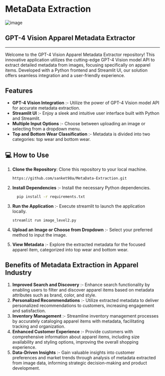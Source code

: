 # MetaData Extraction
![image](https://github.com/sanket98a/MetaData-Extraction/assets/124980064/85c76cfa-30ed-464d-8636-359cc51c4d70)
## GPT-4 Vision Apparel Metadata Extractor
----------------------------------------------
Welcome to the GPT-4 Vision Apparel Metadata Extractor repository! This innovative application utilizes the cutting-edge GPT-4 Vision model API to extract detailed metadata from images, focusing specifically on apparel items. Developed with a Python frontend and Streamlit UI, our solution offers seamless integration and a user-friendly experience.

## Features
- **GPT-4 Vision Integration** :- Utilize the power of GPT-4 Vision model API for accurate metadata extraction.
- **Streamlit UI** :- Enjoy a sleek and intuitive user interface built with Python and Streamlit.
- **Multiple Input Options** :- Choose between uploading an image or selecting from a dropdown menu.
- **Top and Bottom Wear Classification** :- Metadata is divided into two categories: top wear and bottom wear.


## 💻  How to Use 
1. **Clone the Repository**:
   Clone this repository to your local machine.
   ```cmd
   https://github.com/sanket98a/MetaData-Extraction.git
   ```
   
3. **Install Dependencies** :- 
  Install the necessary Python dependencies.
   ```cmd
     pip install -r requirements.txt
   ```
  
5. **Run the Application** :-
   Execute streamlit to launch the application locally.
   ```cmd
   streamlit run image_level2.py
   ```
   
7. **Upload an Image or Choose from Dropdown** :-
   Select your preferred method to input the image.
   
9. **View Metadata** :-
   Explore the extracted metadata for the focused apparel item, categorized into top wear and bottom wear.

## Benefits of Metadata Extraction in Apparel Industry

1. **Improved Search and Discovery** :- Enhance search functionality by enabling users to filter and discover apparel items based on metadata attributes such as brand, color, and style.
2. **Personalized Recommendations** :- Utilize extracted metadata to deliver personalized recommendations to customers, increasing engagement and satisfaction.
3. **Inventory Management** :- Streamline inventory management processes by accurately cataloging apparel items with metadata, facilitating tracking and organization.
4. **Enhanced Customer Experience** :- Provide customers with comprehensive information about apparel items, including size availability and styling options, improving the overall shopping experience.
5. **Data-Driven Insights** :- Gain valuable insights into customer preferences and market trends through analysis of metadata extracted from image data, informing strategic decision-making and product development.
